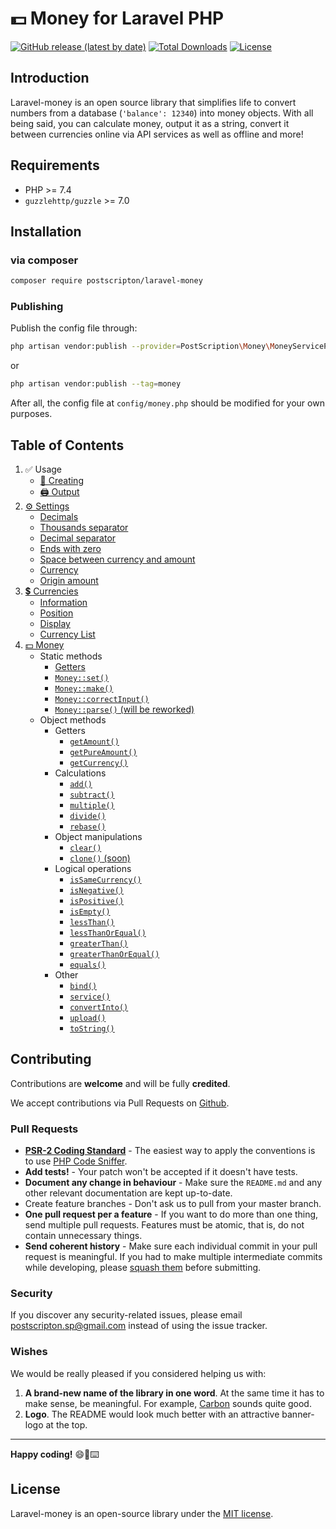 # 💵 Money for Laravel PHP
[![GitHub release (latest by date)](https://img.shields.io/github/v/release/PostScripton/laravel-money)](https://packagist.org/packages/postscripton/laravel-money)
[![Total Downloads](https://img.shields.io/packagist/dt/postscripton/laravel-money.svg)](https://packagist.org/packages/postscripton/laravel-money)
[![License](https://img.shields.io/packagist/l/postscripton/laravel-money)](https://packagist.org/packages/postscripton/laravel-money)

## Introduction

Laravel-money is an open source library that simplifies life to convert numbers from a database (`'balance': 12340`) into money objects.
With all being said, you can calculate money, output it as a string, convert it between currencies online via API services as well as offline and more!

## Requirements
- PHP >= 7.4
- `guzzlehttp/guzzle` >= 7.0

## Installation

### via composer
```bash
composer require postscripton/laravel-money 
```

### Publishing
Publish the config file through:
```bash
php artisan vendor:publish --provider=PostScription\Money\MoneyServiceProvider
```

or

```bash
php artisan vendor:publish --tag=money
```

After all, the config file at `config/money.php` should be modified for your own purposes.

## Table of Contents

1. ✅ Usage
    - [🧰 Creating](/docs/01_Usage/creating.md)
    - [🖨️ Output](/docs/01_Usage/output.md)
2. [⚙ Settings](/docs/02_Settings/base.md)
    - [Decimals](/docs/02_Settings/decimals.md)
    - [Thousands separator](/docs/02_Settings/thousands_separator.md)
    - [Decimal separator](/docs/02_Settings/decimal_separator.md)
    - [Ends with zero](/docs/02_Settings/ends_with_zero.md)
    - [Space between currency and amount](/docs/02_Settings/space_between.md)
    - [Currency](/docs/02_Settings/currency.md)
    - [Origin amount](/docs/02_Settings/origin.md)
3. [💲 Currencies](/docs/03_Currencies/base.md)
    - [Information](/docs/03_Currencies/information.md)
    - [Position](/docs/03_Currencies/position.md)
    - [Display](/docs/03_Currencies/display.md)
    - [Currency List](/docs/03_Currencies/currency_list.md)
4. [💵 Money](/docs/04_Money/base.md)
    - Static methods
        - [Getters](/docs/04_Money/static/getters.md)
        - [`Money::set()`](/docs/04_Money/static/set.md)
        - [`Money::make()`](/docs/04_Money/static/make.md)
        - [`Money::correctInput()`](/docs/04_Money/static/correctInput.md)
        - [`Money::parse()` (will be reworked)](/docs/04_Money/static/parse.md)
    - Object methods
        - Getters
            - [`getAmount()`](/docs/04_Money/object/getAmount.md)
            - [`getPureAmount()`](/docs/04_Money/object/getPureAmount.md)
            - [`getCurrency()`](/docs/04_Money/object/getCurrency.md)
        - Calculations
            - [`add()`](/docs/04_Money/object/add.md)
            - [`subtract()`](/docs/04_Money/object/subtract.md)
            - [`multiple()`](/docs/04_Money/object/multiple.md)
            - [`divide()`](/docs/04_Money/object/divide.md)
            - [`rebase()`](/docs/04_Money/object/rebase.md)
        - Object manipulations
            - [`clear()`](/docs/04_Money/object/clear.md)
            - [`clone()` (soon)](#)
        - Logical operations
            - [`isSameCurrency()`](/docs/04_Money/object/isSameCurrency.md)
            - [`isNegative()`](/docs/04_Money/object/isNegative.md)
            - [`isPositive()`](/docs/04_Money/object/isPositive.md)
            - [`isEmpty()`](/docs/04_Money/object/isEmpty.md)
            - [`lessThan()`](/docs/04_Money/object/lessThan.md)
            - [`lessThanOrEqual()`](/docs/04_Money/object/lessThanOrEqual.md)
            - [`greaterThan()`](/docs/04_Money/object/greaterThan.md)
            - [`greaterThanOrEqual()`](/docs/04_Money/object/greaterThanOrEqual.md)
            - [`equals()`](/docs/04_Money/object/equals.md)
        - Other
            - [`bind()`](/docs/04_Money/object/bind.md)
            - [`service()`](/docs/04_Money/object/service.md)
            - [`convertInto()`](/docs/04_Money/object/convertInto.md)
            - [`upload()`](/docs/04_Money/object/upload.md)
            - [`toString()`](/docs/04_Money/object/toString.md)
    
## Contributing

Contributions are **welcome** and will be fully **credited**.

We accept contributions via Pull Requests on [Github](https://github.com/PostScripton/laravel-money/).

### Pull Requests

- **[PSR-2 Coding Standard](https://github.com/php-fig/fig-standards/blob/master/accepted/PSR-2-coding-style-guide.md)** - The easiest way to apply the conventions is to use [PHP Code Sniffer](https://github.com/squizlabs/PHP_CodeSniffer).
- **Add tests!** - Your patch won't be accepted if it doesn't have tests.
- **Document any change in behaviour** - Make sure the `README.md` and any other relevant documentation are kept up-to-date.
- Create feature branches - Don't ask us to pull from your master branch.
- **One pull request per a feature** - If you want to do more than one thing, send multiple pull requests. Features must be atomic, that is, do not contain unnecessary things.
- **Send coherent history** - Make sure each individual commit in your pull request is meaningful. If you had to make multiple intermediate commits while developing, please [squash them](http://www.git-scm.com/book/en/v2/Git-Tools-Rewriting-History#Changing-Multiple-Commit-Messages) before submitting.

### Security

If you discover any security-related issues, please email [postscripton.sp@gmail.com](mailto:postscripton.sp@gmail.com) instead of using the issue tracker.

### Wishes

We would be really pleased if you considered helping us with:
1. **A brand-new name of the library in one word**. At the same time it has to make sense, be meaningful.
   For example, [Carbon](https://carbon.nesbot.com/) sounds quite good.
2. **Logo**. The README would look much better with an attractive banner-logo at the top.

---

**Happy coding!** 😄🎉⌨️

## License

Laravel-money is an open-source library under the [MIT license](/LICENSE.txt). 
